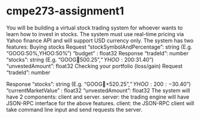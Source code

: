 # cmpe273-assignment1
You will be building a virtual stock trading system for whoever wants to learn how to invest in stocks.
The system must use real-time pricing via Yahoo finance API and will support USD currency only. The system has two features:
Buying stocks
Request
                “stockSymbolAndPercentage”: string (E.g. “GOOG:50%,YHOO:50%”)
                “budget” : float32
Response
“tradeId”: number
“stocks”: string (E.g. “GOOG:100:$500.25”, “YHOO:200:$31.40”)
“unvestedAmount”: float32
Checking your portfolio (loss/gain)
Request
                “tradeId”: number
                
Response
“stocks”: string (E.g. “GOOG:100:+$520.25”, “YHOO:200:-$30.40”)
“currentMarketValue” : float32
“unvestedAmount”: float32
The system will have 2 components: client and server.
server: the trading engine will have JSON-RPC interface for the above features.
client: the JSON-RPC client will take command line input and send requests the server.


